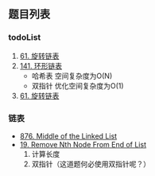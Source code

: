 ## 题目列表

### todoList
1. [61. 旋转链表](https://leetcode-cn.com/problems/rotate-list/) 
2. [141. 环形链表](https://leetcode-cn.com/problems/linked-list-cycle/)
    + 哈希表 空间复杂度为O(N)
    + 双指针 优化空间复杂度为O(1)
3. [61. 旋转链表](https://leetcode-cn.com/problems/rotate-list/) 

### 链表
+ [876. Middle of the Linked List](https://leetcode-cn.com/problems/middle-of-the-linked-list/)
+ [19. Remove Nth Node From End of List](https://leetcode-cn.com/problems/remove-nth-node-from-end-of-list/)
  1. 计算长度
  2. 双指针（这道题何必使用双指针呢？）

